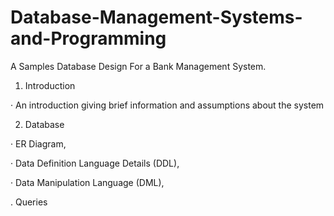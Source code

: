 # Database-Management-Systems-and-Programming
A Samples Database Design For a Bank Management System.

1.    Introduction

·        An introduction giving brief information and assumptions about the system

2.    Database

·        ER Diagram, 

·        Data Definition Language Details (DDL),

·        Data Manipulation Language (DML),

.        Queries
